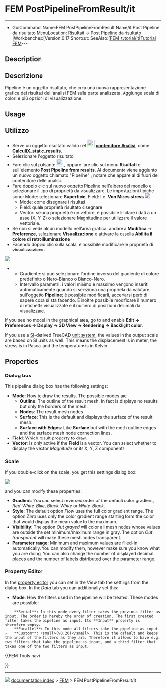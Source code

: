 # FEM PostPipelineFromResult/it
---
- GuiCommand:   Name:FEM PostPipelineFromResult   Name/it:Post Pipeline da risultato   MenuLocation: Risultati → Post Pipeline da risultato   |Workbenches:[Version:0.17   Shortcut:   SeeAlso:[[FEM_tutorial/it|Tutorial FEM](FEM_Workbench/it___FEM]].md)---


</div>

## Description


<div class="mw-translate-fuzzy">

## Descrizione

Pipeline è un oggetto risultato, che crea una nuova rappresentazione grafica dei risultati dell\'analisi FEM sulla parte analizzata. Aggiunge scala di colori e più opzioni di visualizzazione.


</div>

## Usage


<div class="mw-translate-fuzzy">

## Utilizzo

-   Serve un oggetto risultato valido nel **<img src="images/_FEM_Analysis.png_" width= 24px> [contenitore Analisi](FEM_Analysis/it.md)**, come **CalculiX_static_results**.
-   Selezionare l\'oggetto risultato
-   Fare clic sul pulsante <img alt="" src=images/_FEM_PostPipelineFromResult.png  style="width:24px;">, oppure fare clic sul menu **Risultati** e sull\'elemento **Post Pipeline from results**. Al documento viene aggiunto un nuovo oggetto chiamato \"Pipeline\" ; notare che appare al di fuori del contenitore delle analisi.
-   Fare doppio clic sul nuovo oggetto Pipeline nell\'albero del modello e selezionare il tipo di proprietà da visualizzare. Le impostazioni tipiche sono: Mode: selezionare **Superficie**, Field: I.e. **Von Mises stress** ![](images/Pipeline.PNG )
    -   Mode: come disegnare i risultati
    -   Field: quale proprietà risultato disegnare
    -   Vector: se una proprietà è un vettore, è possibile limitare i dati a un asse (X, Y, Z) o selezionare Magnitudine per utilizzare il valore vettoriale.
-   Se non si vede alcun modello nell\'area grafica, andare a **Modifica** → **Preferenze**, selezionare **Visualizazione** e attivare la casella **Abilita il colore di retroilluminazione**
-   Facendo doppio clic sulla scala, è possibile modificare le proprietà di visualizzazione.

![](images/_SIMTUT_05.PNG )

-   -   Gradiente: si può selezionare l\'ordine inverso del gradiente di colore predefinito o Nero-Bianco o Bianco-Nero.
    -   Intervallo parametri: i valori minimo e massimo vengono inseriti automaticamente quando si seleziona una proprietà da valutare sull\'oggetto **Pipeline**; è possibile modificarli, accertarsi però di sapere cosa si sta facendo. È inoltre possibile modificare il numero di etichette visualizzate e il numero di posizioni decimali da visualizzare.


</div>

If you see no model in the graphical area, go to and enable **Edit → Preferences → Display → 3D View → Rendering → Backlight color**.

If you use a [SI](https://en.wikipedia.org/wiki/International_System_of_Units)-derived FreeCAD [unit system](Preferences_Editor#Units.md), the values in the output scale are based on SI units as well. This means the displacement is in meter, the stress is in Pascal and the temperature is in Kelvin.

## Properties

### Dialog box 

This pipeline dialog box has the following settings:

-   **Mode**: How to draw the results. The possible modes are
    -   **Outline**: The outline of the result mesh. In fact is displays no results but only the borders of the mesh.
    -   **Nodes**: The result mesh nodes.
    -   **Surface**: This is the default and displays the surface of the result mesh.
    -   **Surface with Edges**: Like **Surface** but with the mesh outline edges and the surface mesh node connection lines.
-   **Field**: Which result property to draw.
-   **Vector**: Is only active if the **Field** is a vector. You can select whether to display the vector *Magnitude* or its X, Y, Z components.

### Scale

If you double-click on the scale, you get this settings dialog box:

![](images/SIMTUT_05.PNG )

and you can modify these properties:

-   **Gradient**: You can select reversed order of the default color gradient, *Red-White-Blue*, *Black-White* or *White-Black*.
-   **Style**: The default option *Flow* uses the full color gradient range. The option *Zero* uses only the color gradient range starting form the color that would display the mean value to the maximum.
-   **Visibility**: The option *Out grayed* will color all mesh nodes whose values are outside the set minimum/maximum range in gray. The option *Out transparent* will make these mesh nodes transparent.
-   **Parameter range**: Minimum and maximum values are filled-in automatically. You can modify them, however make sure you know what you are doing. You can also change the number of displayed decimal places and the number of labels distributed over the parameter range.

### Property Editor 

In the [property editor](Property_editor.md) you can set in the *View* tab the settings from the dialog box. In the *Data* tab you can additionally set this:

-    **Mode**: How the filters used in the pipeline will be treated. These modes are possible:

    -   **Serial**: In this mode every filter takes the previous filter as input. The order is hereby the order of creation. The first created filter takes the pipeline as input. Its **Input** property is therefore empty.
    -   **Parallel**: In this mode all filters take the pipeline as input.
    -   **Custom**: <small>(v0.20)</small>  This is the default and keeps the input of the filters as they are. Therefore it allows to have e.g. two filters that take the pipeline as input, and a third filter that takes one of the two filters as input.





{{FEM Tools navi

}}



---
![](images/Button_right.svg) [documentation index](../README.md) > [FEM](Category_FEM.md) > FEM PostPipelineFromResult/it
